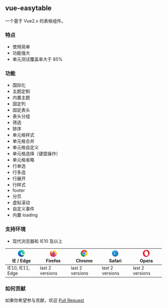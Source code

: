 ## vue-easytable

一个基于 Vue2.x 的表格组件。

### 特点

-   使用简单
-   功能强大
-   单元测试覆盖率大于 85%

### 功能

-   国际化
-   主题定制
-   内置主题
-   固定列
-   固定表头
-   表头分组
-   筛选
-   排序
-   单元格样式
-   单元格合并
-   单元格自定义
-   单元格选择（键盘操作）
-   单元格省略
-   行单选
-   行多选
-   行展开
-   行样式
-   footer
-   分页
-   虚拟滚动
-   自定义事件
-   内置 loading

### 支持环境

-   现代浏览器和 IE10 及以上

| [<img src="../../images/browsers/edge_48x48.png" alt="IE / Edge" width="24px" height="24px" />](http://godban.github.io/browsers-support-badges/)</br>IE / Edge | [<img src="../../images/browsers/firefox_48x48.png" alt="Firefox" width="24px" height="24px" />](http://godban.github.io/browsers-support-badges/)</br>Firefox | [<img src="../../images/browsers/chrome_48x48.png" alt="Chrome" width="24px" height="24px" />](http://godban.github.io/browsers-support-badges/)</br>Chrome | [<img src="../../images/browsers/safari_48x48.png" alt="Safari" width="24px" height="24px" />](http://godban.github.io/browsers-support-badges/)</br>Safari | [<img src="../../images/browsers/opera_48x48.png" alt="Opera" width="24px" height="24px" />](http://godban.github.io/browsers-support-badges/)</br>Opera |
| --------------------------------------------------------------------------------------------------------------------------------------------------------------- | -------------------------------------------------------------------------------------------------------------------------------------------------------------- | ----------------------------------------------------------------------------------------------------------------------------------------------------------- | ----------------------------------------------------------------------------------------------------------------------------------------------------------- | -------------------------------------------------------------------------------------------------------------------------------------------------------- |
| IE10, IE11, Edge                                                                                                                                                | last 2 versions                                                                                                                                                | last 2 versions                                                                                                                                             | last 2 versions                                                                                                                                             | last 2 versions                                                                                                                                          |

### 如何贡献

如果你希望参与贡献，欢迎 [Pull Request](https://github.com/huangshuwei/vue-easytable/pulls)
